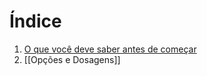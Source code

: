 
# Índice

1. [O que você deve saber antes de começar](https://github.com/AnthyUwU/anthyuwu.github.io/blob/main/O%20que%20voc%C3%AA%20deve%20saber%20antes%20de%20come%C3%A7ar.md#o-que-%C3%A9-terapia-hormonal--transi%C3%A7%C3%A3o-hormonal--terapia-de-reposi%C3%A7%C3%A3o-hormonal--th)
2. [[Opções e Dosagens]]
